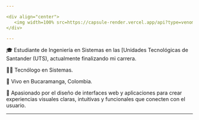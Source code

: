 ```yaml
---

<div align="center">
   <img width=100% src=https://capsule-render.vercel.app/api?type=venom&height=300&color=F54927&text=Hola,%20Soy%20Brayan%20Mejia&section=header&reversal=false&textBg=false&fontColor=ffffff&animation=fadeIn&stroke=000000&fontAlign=50 />
</div>

---
```


<div>
<p> 🎓 Estudiante de Ingeniería en Sistemas en las [Unidades Tecnológicas de Santander (UTS), actualmente finalizando mi carrera.</p> 
<p>🧑‍💻 Tecnólogo en Sistemas.</p>
<p>📍 Vivo en Bucaramanga, Colombia.</p>
<p>🧠 Apasionado por el diseño de interfaces web y aplicaciones para crear experiencias visuales claras, intuitivas y funcionales que conecten con el usuario.</p>
</div>

---
